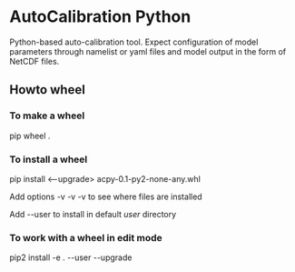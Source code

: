# AutoCalibration Python

Python-based auto-calibration tool. Expect configuration of model parameters through namelist or yaml files and model output in the form of NetCDF files.


## Howto wheel

### To make a wheel

pip wheel .


### To install a wheel

pip install <--upgrade> acpy-0.1-py2-none-any.whl

Add options -v -v -v to see where files are installed

Add --user to install in default *user* directory


### To work with a wheel in edit mode

pip2 install -e . --user --upgrade
